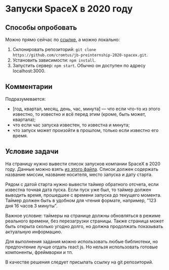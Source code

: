 # Запуски SpaceX в 2020 году
## Способы опробовать
Можно прямо сейчас по [ссылке](http://cromtus.ru/jb/spacex), а можно локально:
1. Склонировать репозиторий: `git clone https://github.com/cromtus/jb-preinternship-2020-spacex.git`.
2. Установить зависимости: `npm install`.
3. Запустить сервер: `npm start`. Обычно он доступен по адресу localhost:3000.
## Комментарии
Подразумевается:
- \[год, квартал, месяц, день, час, минута] &mdash; что если что-то из этого известно, то известно и всё перед этим (кроме, быть может, квартала);
- что если час запуска известен, то известна и минута;
- что запуск может произойти в прошлом, только если известно его время.
## Условие задачи
На страницу нужно вывести список запусков компании SpaceX в 2020 году. Данные можно взять [из этого файла](https://raw.githubusercontent.com/denissokolov/tc-internship-task/master/launches.json). Список должен содержать название миссии, название носителя, место запуска и дату старта.

Рядом с датой старта нужно вывести таймер обратного отсчета, если известна точная дата пуска. Если пуск уже был, то таймер должен выводить время, прошедшее с времени запуска до текущего момента. Таймер должен быть в удобном для чтения формате, например, "123 дня 16 часов 3 минуты".

Важное условие: таймеры на странице должны обновляться в режиме реального времени, без перезагрузки страницы. Также страница может быть открыта сколько угодно долго, но должна продолжать показывать актуальную информацию.

Для выполнения задания можно использовать любые библиотеки, но предпочтение лучше отдать react js. Но нельзя использовать готовые компоненты, фреймворки и тп.

В качестве решения следует присылать ссылку на git репозиторий.
